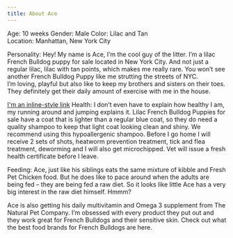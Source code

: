 ```yaml
---
title: About Ace
---
```


Age: 10 weeks
Gender: Male
Color: Lilac and Tan	 
Location: Manhattan, New York City

Personality: Hey! My name is Ace, I’m the cool guy of the litter. 
I’m a lilac French Bulldog puppy for sale located in New York City. And not just a regular lilac, lilac with tan points, which makes me really rare. 
You won’t see another French Bulldog Puppy like me strutting the streets of NYC.  
I’m loving, playful but also like to keep my brothers and sisters on their toes. They definitely get their daily amount of exercise with me in the house.

[I'm an inline-style link](https://www.google.com) 
Health: I don’t even have to explain how healthy I am, my running around and jumping explains it. 
Lilac French Bulldog Puppies for sale have a coat that is lighter than a regular blue coat, so they do need a quality shampoo to keep that light coat looking clean and shiny. 
We recommend using this hypoallergenic shampoo. 
Before I go home I will receive 2 sets of shots, heatworm prevention treatment, tick and flea treatment, deworming and I will also get microchipped. 
Vet will issue a fresh health certificate before I leave.
 

Feeding: Ace, just like his siblings eats the same mixture of kibble and Fresh Pet Chicken food. 
But he does like to pace around when the adults are being fed – they are being fed a raw diet. So it looks like little Ace has a very big interest in the raw diet himself. Hmmm?

Ace is also getting his daily multivitamin and Omega 3 supplement from The Natural Pet Company. I’m obsessed with every product they put out and they work great for French Bulldogs and their sensitive skin.
Check out what the best food brands for French Bulldogs are here.	



